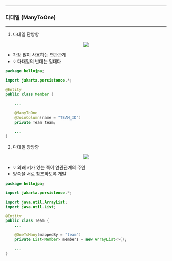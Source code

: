 -----
### 다대일 (ManyToOne)
-----
1. 다대일 단방향
<div align="center">
<img src="https://github.com/user-attachments/assets/cdaae5e2-042c-4650-a4d1-c1c3e8cb1402">
</div>

  - 가장 많이 사용하는 연관관계
  - 💡 다대일의 반대는 일대다

```java
package hellojpa;

import jakarta.persistence.*;

@Entity
public class Member {

    ...

    @ManyToOne
    @JoinColumn(name = "TEAM_ID")
    private Team team;

    ...
}
```

2. 다대일 양방향
<div align="center">
<img src="https://github.com/user-attachments/assets/3e025a7b-3670-47b9-b6e9-bb7d42c1db9b">
</div>

  - 💡 외래 키가 있는 쪽이 연관관계의 주인
  - 양쪽을 서로 참조하도록 개발
    
```java
package hellojpa;

import jakarta.persistence.*;

import java.util.ArrayList;
import java.util.List;

@Entity
public class Team {
    ...

    @OneToMany(mappedBy = "team")
    private List<Member> members = new ArrayList<>();

    ...
}
```
